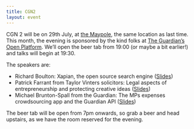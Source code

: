 ```yaml
---
title: CGN2
layout: event
---
```


CGN 2 will be on 29th July, at [the Maypole](http://maps.google.co.uk/maps?q=CB5+8AF&hl=en&ie=UTF8&z=16), the same location as last time. This month, the evening is sponsored by the kind folks at [The Guardian’s Open Platform](http://www.guardian.co.uk/open-platform). We’ll open the beer tab from 19:00 (or maybe a bit earlier!) and talks will begin at 19:30.

The speakers are:

* Richard Boulton: Xapian, the open source search engine ([Slides](http://www.slideshare.net/rboulton/the-xapian-open-source-search-engine))
* Patrick Farrant from Taylor Vinters solicitors: Legal aspects of entrepreneurship and protecting creative ideas ([Slides](http://www.slideshare.net/thatcanadiangirl/intellectual-property-for-cambridge-geeks))
* Michael Brunton-Spall from the Guardian: The MPs expenses crowdsourcing app and the Guardian API ([Slides](http://www.slideshare.net/mibuk/mashing-up-the-guardian))
 
The beer tab will be open from 7pm onwards, so grab a beer and head upstairs, as we have the room reserved for the evening.
